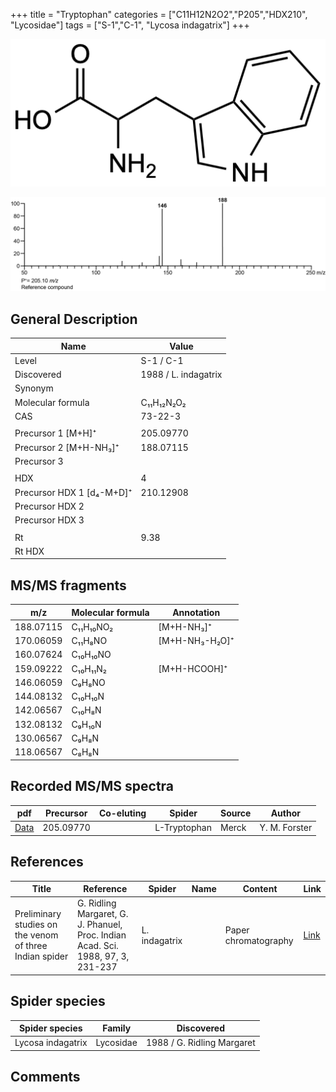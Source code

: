 +++
title = "Tryptophan"
categories = ["C11H12N2O2","P205","HDX210",
"Lycosidae"]
tags = ["S-1","C-1",
"Lycosa indagatrix"]
+++

![](/img/Tryptophan.png)

![](/img_MSMS/205_Tryptophan.png)

## General Description

| Name                      | Value                |
|---------------------------|----------------------|
| Level                     | S-1 / C-1                    |
| Discovered                | 1988 / L. indagatrix |
| Synonym                   |                      |
| Molecular formula         | C₁₁H₁₂N₂O₂           |
| CAS                       | 73-22-3              |
|                           |                      |
| Precursor 1 [M+H]⁺        | 205.09770            |
| Precursor 2 [M+H-NH₃]⁺    | 188.07115            |
| Precursor 3               |                      |
|                           |                      |
| HDX                       | 4                    |
| Precursor HDX 1 [d₄-M+D]⁺ | 210.12908            |
| Precursor HDX 2           |                      |
| Precursor HDX 3           |                      |
|                           |                      |
| Rt                        | 9.38                 |
| Rt HDX                    |                      |

## MS/MS fragments

| m/z       | Molecular formula | Annotation     |
|-----------|-------------------|----------------|
| 188.07115 | C₁₁H₁₀NO₂         | [M+H-NH₃]⁺     |
| 170.06059 | C₁₁H₈NO           | [M+H-NH₃-H₂O]⁺ |
| 160.07624 | C₁₀H₁₀NO          |                |
| 159.09222 | C₁₀H₁₁N₂          | [M+H-HCOOH]⁺   |
| 146.06059 | C₉H₈NO            |                |
| 144.08132 | C₁₀H₁₀N           |                |
| 142.06567 | C₁₀H₈N            |                |
| 132.08132 | C₉H₁₀N            |                |
| 130.06567 | C₉H₈N             |                |
| 118.06567 | C₈H₈N             |                |

## Recorded MS/MS spectra

| pdf                                  | Precursor | Co-eluting | Spider       | Source | Author        |
|--------------------------------------|-----------|------------|--------------|--------|---------------|
| [Data](/pdf/205_Tryptophan_9-38.pdf) | 205.09770 |            | L-Tryptophan | Merck  | Y. M. Forster |

## References

| Title                                                                                                                                      | Reference                                                                                     | Spider   | Name | Content | Link                                         |
|--------------------------------------------------------------------------------------------------------------------------------------------|-----------------------------------------------------------------------------------------------|----------|------|---------|----------------------------------------------|
| Preliminary studies on the venom of three Indian spider                                                                                    | G. Ridling Margaret, G. J. Phanuel, Proc. Indian Acad. Sci. 1988, 97, 3, 231-237 | L. indagatrix |      | Paper chromatography | [Link](https://www.ias.ac.in/article/fulltext/anml/097/03/0231-0237) |

## Spider species

| Spider species    | Family    | Discovered                 |
|-------------------|-----------|----------------------------|
| Lycosa indagatrix | Lycosidae | 1988 / G. Ridling Margaret |

## Comments